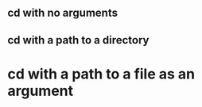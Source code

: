 ## cd with no arguments








## cd with a path to a directory






# cd with a path to a file as an argument 

